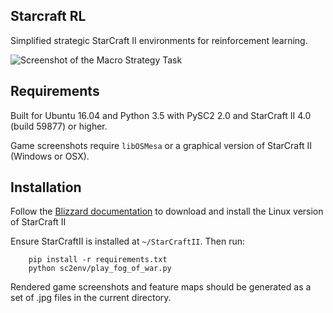 ## Starcraft RL

Simplified strategic StarCraft II environments for reinforcement learning.

![Screenshot of the Macro Strategy Task](https://github.com/lwneal/starcraft-rl/raw/master/screenshot_macro_strategy_task.jpg)

## Requirements

Built for Ubuntu 16.04 and Python 3.5 with PySC2 2.0 and StarCraft II 4.0 (build 59877) or higher.

Game screenshots require `libOSMesa` or a graphical version of StarCraft II (Windows or OSX).

## Installation

Follow the [Blizzard documentation](https://github.com/Blizzard/s2client-proto#downloads)
to download and install the Linux version of StarCraft II

Ensure StarCraftII is installed at `~/StarCraftII`. Then run:

````
    pip install -r requirements.txt
    python sc2env/play_fog_of_war.py
````

Rendered game screenshots and feature maps should be generated as a set of .jpg files in the current directory.
